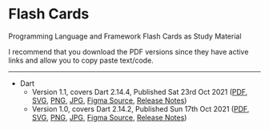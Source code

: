 # Flash Cards
Programming Language and Framework Flash Cards as Study Material

I recommend that you download the PDF versions since they have active links and allow you to copy paste text/code.

***

* Dart
  * Version 1.1, covers Dart 2.14.4, Published Sat 23rd Oct 2021 ([PDF](https://github.com/vandadnp/flashcards/raw/main/dart/v1.1/flashcard-dart-v1.1.pdf), [SVG](https://github.com/vandadnp/flashcards/raw/main/dart/v1.1/flashcard-dart-v1.1.svg), [PNG](https://github.com/vandadnp/flashcards/raw/main/dart/v1.1/flashcard-dart-v1.1.png), [JPG](https://github.com/vandadnp/flashcards/raw/main/dart/v1.1/flashcard-dart-v1.1.jpg), [Figma Source](https://github.com/vandadnp/flashcards/raw/main/dart/v1.1/flashcard-dart-v1.1.fig), [Release Notes](dart/release-notes.md#v11))
  * Version 1.0, covers Dart 2.14.2, Published Sun 17th Oct 2021 ([PDF](https://github.com/vandadnp/flashcards/raw/main/dart/v1.0/flashcard-dart-v1.0.pdf), [SVG](https://github.com/vandadnp/flashcards/raw/main/dart/v1.0/flashcard-dart-v1.0.svg), [PNG](https://github.com/vandadnp/flashcards/raw/main/dart/v1.0/flashcard-dart-v1.0.png), [JPG](https://github.com/vandadnp/flashcards/raw/main/dart/v1.0/flashcard-dart-v1.0.jpg), [Figma Source](https://github.com/vandadnp/flashcards/raw/main/dart/v1.0/flashcard-dart-v1.0.fig), [Release Notes](dart/release-notes.md#v10))
